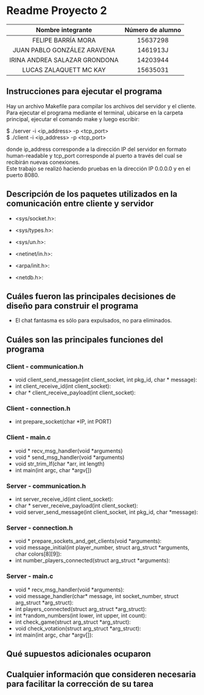 # Readme Proyecto 2

|       Nombre integrante       | Número de alumno |
| :---------------------------: | :--------------: |
|      FELIPE BARRÍA MORA       |     15637298     |
|  JUAN PABLO GONZÁLEZ ARAVENA  |     1461913J     |
| IRINA ANDREA SALAZAR GRONDONA |     14203944     |
|    LUCAS ZALAQUETT MC KAY     |     15635031     |


## Instrucciones para ejecutar el programa
Hay un archivo Makefile para compilar los archivos del servidor y el cliente. Para ejecutar el programa mediante el terminal, ubicarse en la carpeta principal, ejecutar el comando make y luego escribir:  

$ ./server -i <ip_address> -p <tcp_port>  
$ ./client -i <ip_address> -p <tcp_port>  

donde ip_address corresponde a la dirección IP del servidor en formato human-readable y tcp_port corresponde al puerto a través del cual se recibirán nuevas conexiones.  
Este trabajo se realizó haciendo pruebas en la dirección IP 0.0.0.0 y en el puerto 8080.


## Descripción de los paquetes utilizados en la comunicación entre cliente y servidor
- <sys/socket.h>:  

- <sys/types.h>:  

- <sys/un.h>:  

- <netinet/in.h>:  

- <arpa/init.h>:  

- <netdb.h>:  


## Cuáles fueron las principales decisiones de diseño para construir el programa
- El chat fantasma es sólo para expulsados, no para eliminados.

## Cuáles son las principales funciones del programa
### Client - communication.h
- void client_send_message(int client_socket, int pkg_id, char * message):  
- int client_receive_id(int client_socket):  
- char * client_receive_payload(int client_socket):  

### Client - connection.h
- int prepare_socket(char *IP, int PORT)  

### Client - main.c
- void * recv_msg_handler(void *arguments)  
- void * send_msg_handler(void *arguments)  
- void str_trim_lf(char *arr, int length)  
- int main(int argc, char *argv[])  

### Server - communication.h
- int server_receive_id(int client_socket):  
- char * server_receive_payload(int client_socket):  
- void server_send_message(int client_socket, int pkg_id, char *message):  

### Server - connection.h
- void * prepare_sockets_and_get_clients(void *arguments):  
- void message_initial(int player_number, struct arg_struct *arguments, char colors[8][9]):  
- int number_players_connected(struct arg_struct *arguments):  

### Server - main.c
- void * recv_msg_handler(void *arguments):  
- void message_handler(char* message, int socket_number, struct arg_struct *arg_struct):  
- int players_connected(struct arg_struct *arg_struct):  
- int *random_numbers(int lower, int upper, int count):  
- int check_game(struct arg_struct *arg_struct):  
- void check_votation(struct arg_struct *arg_struct):  
- int main(int argc, char *argv[]):  

## Qué supuestos adicionales ocuparon

## Cualquier información que consideren necesaria para facilitar la corrección de su tarea
